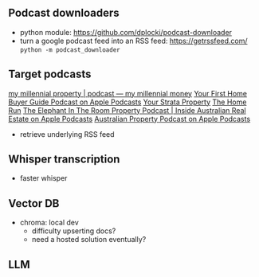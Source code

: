 ## Podcast downloaders
- python module: https://github.com/dplocki/podcast-downloader
- turn a google podcast feed into an RSS feed: https://getrssfeed.com/
```python -m podcast_downloader```

## Target podcasts
[my millennial property | podcast — my millennial money](https://www.mymillennial.money/my-property)
[‎Your First Home Buyer Guide Podcast on Apple Podcasts](https://podcasts.apple.com/au/podcast/your-first-home-buyer-guide-podcast/id1544701825)
[Your Strata Property](https://yourstrataproperty.com.au/)
[The Home Run](https://thehomerun.com.au/)
[‎The Elephant In The Room Property Podcast | Inside Australian Real Estate on Apple Podcasts](https://podcasts.apple.com/au/podcast/the-elephant-in-the-room-property-podcast/id1384822719)
[‎Australian Property Podcast on Apple Podcasts](https://podcasts.apple.com/au/podcast/australian-property-podcast/id1674727768)

- retrieve underlying RSS feed

## Whisper transcription
- faster whisper

## Vector DB
- chroma: local dev
    - difficulty upserting docs?
    - need a hosted solution eventually?

## LLM
